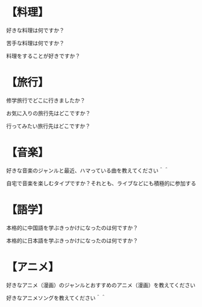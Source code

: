 
【料理】
=============
<pre>
好きな料理は何ですか？
</pre>
<pre>
苦手な料理は何ですか？
</pre>
<pre>
料理をすることが好きですか？
</pre>

【旅行】
=============
<pre>
修学旅行でどこに行きましたか？
</pre>
<pre>
お気に入りの旅行先はどこですか？
</pre>
<pre>
行ってみたい旅行先はどこですか？
</pre>

【音楽】
=============
<pre>
好きな音楽のジャンルと最近、ハマっている曲を教えてください＾＾
</pre>
<pre>
自宅で音楽を楽しむタイプですか？それとも、ライブなどにも積極的に参加するタイプですか？
</pre>

【語学】
=============
<pre>
本格的に中国語を学ぶきっかけになったのは何ですか？
</pre>
<pre>
本格的に日本語を学ぶきっかけになったのは何ですか？
</pre>

【アニメ】
=============
<pre>
好きなアニメ（漫画）のジャンルとおすすめのアニメ（漫画）を教えてください＾＾
</pre>
<pre>
好きなアニメソングを教えてください＾＾
</pre>



